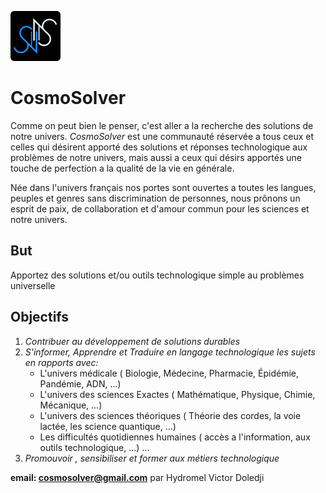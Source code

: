 ![](../cosmosolver.svg)

# CosmoSolver

Comme on peut bien le penser, c'est aller a la recherche des solutions de notre univers.
*CosmoSolver* est une communauté réservée a tous ceux et celles qui désirent apporté des solutions et réponses technologique aux problèmes de notre univers, mais aussi a ceux qui désirs apportés une touche de perfection a la qualité de la vie en générale.

Née dans l'univers français nos portes sont ouvertes a toutes les langues, peuples et genres sans discrimination de personnes, nous prônons un esprit de paix, de collaboration et d'amour commun pour les sciences et notre univers.

## But

Apportez des solutions et/ou outils technologique simple au problèmes universelle

## Objectifs

1. *Contribuer au développement de solutions durables*
2. *S'informer, Apprendre et Traduire en langage technologique les sujets en rapports avec:*
      - L'univers médicale ( Biologie, Médecine, Pharmacie, Épidémie, Pandémie, ADN, ...)
      - L'univers des sciences Exactes ( Mathématique, Physique, Chimie, Mécanique, ...)
      - L'univers des sciences théoriques ( Théorie des cordes,  la voie lactée, les science quantique, ...)
      - Les difficultés quotidiennes humaines ( accès a l'information, aux outils technologique, ...)
      ...
3. *Promouvoir , sensibiliser et former aux métiers technologique*

**email: cosmosolver@gmail.com**                                      par Hydromel Victor Doledji
